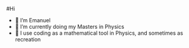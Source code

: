 #Hi
- 👋 I’m Emanuel
- 🌱 I’m currently doing my Masters in Physics
- 👀 I use coding as a mathematical tool in Physics, and sometimes as recreation
<!---
theeemanuel/theeemanuel is a ✨ special ✨ repository because its `README.md` (this file) appears on your GitHub profile.
You can click the Preview link to take a look at your changes.
--->
